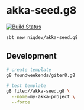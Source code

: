 # akka-seed.g8

[![Build Status][travis-image]][travis-url]

[travis-image]: https://travis-ci.org/niqdev/akka-seed.g8.svg?branch=master
[travis-url]: https://travis-ci.org/niqdev/akka-seed.g8

```bash
sbt new niqdev/akka-seed.g8
```

## Development

```bash
# create template
g8 foundweekends/giter8.g8

# test template
g8 file://akka-seed.g8 \
  --name=my-akka-project \
  --force
```
